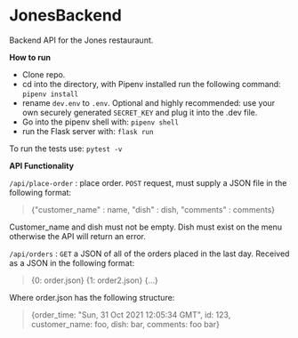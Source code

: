 # JonesBackend

Backend API for the Jones restauraunt.

**How to run**

- Clone repo.
- cd into the directory, with Pipenv installed run the following command: `pipenv install`
- rename `dev.env` to `.env`. Optional and highly recommended: use your own securely generated `SECRET_KEY` and plug it into the .dev file.
- Go into the pipenv shell with: `pipenv shell`
- run the Flask server with: `flask run`


To run the tests use: `pytest -v `

**API Functionality**

`/api/place-order` : place order. `POST` request, must supply a JSON file in the following format: 

>{"customer_name" : name, "dish" : dish, "comments" : comments}

Customer_name and dish must not be empty. Dish must exist on the menu otherwise the API will return an error.

`/api/orders` : `GET` a JSON of all of the orders placed in the last day. Received as a JSON in the following format:
>{0: order.json}
>{1: order2.json}
>{...}

Where order.json has the following structure:
>{order_time: "Sun, 31 Oct 2021 12:05:34 GMT",
> id: 123, 
> customer_name: foo,
> dish: bar,
> comments: foo bar}
